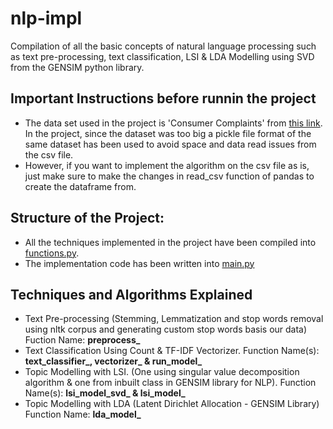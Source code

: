 # nlp-impl
Compilation of all the basic concepts of natural language processing such as text pre-processing, text classification, LSI &amp; LDA Modelling using SVD from the GENSIM python library.

## Important Instructions before runnin the project
* The data set used in the project is 'Consumer Complaints' from [this link](https://catalog.data.gov/dataset/consumer-complaint-database). In the project, since the dataset was too big a pickle file format of the same dataset has been used to avoid space and data read issues from the csv file.
* However, if you want to implement the algorithm on the csv file as is, just make sure to make the changes in read_csv function of pandas to create the dataframe from.

## Structure of the Project:
* All the techniques implemented in the project have been compiled into [functions.py](./functions.py).
* The implementation code has been written into [main.py](./main.py)

## Techniques and Algorithms Explained
* Text Pre-processing (Stemming, Lemmatization and stop words removal using nltk corpus and generating custom stop words basis our data)
  Fuction Name: **preprocess_**
* Text Classification Using Count & TF-IDF Vectorizer.
  Function Name(s): **text_classifier_, vectorizer_ & run_model_**
* Topic Modelling with LSI. (One using singular value decomposition algorithm & one from inbuilt class in GENSIM library for NLP).
  Function Name(s): **lsi_model_svd_ & lsi_model_**
* Topic Modelling with LDA (Latent Dirichlet Allocation - GENSIM Library)
  Function Name: **lda_model_**
